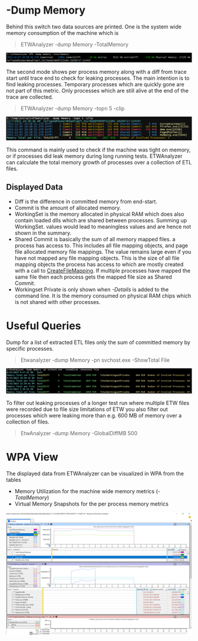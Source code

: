 # -Dump Memory
Behind this switch two data sources are printed. One is the system wide memory consumption of the machine which is 
> ETWAnalyzer -dump Memory -TotalMemory

![](Images/DumpMemory_TotalMemory.png "Dump Memory Total Memory")

The second mode shows per process memory along with a diff from trace start until trace end to check for leaking processes. 
The main intention is to find leaking processes. Temporary processes which are quickly gone are not part of this metric. Only processes which are
still alive at the end of the trace are collected.

> ETWAnalyzer -dump Memory -topn 5 -clip

![](Images/DumpMemory_Top5.png "Dump Memory Top 5")

This command is mainly used to check if the machine was tight on memory, or if processes did leak memory during
long running tests. ETWAnalyzer can calculate the total memory growth of processes over a collection of
ETL files. 

## Displayed Data
 - Diff is the difference in committed memory from end-start.
 - Commit is the amount of allocated memory.
 - WorkingSet is the memory allocated in physical RAM which does also contain loaded dlls which are shared between processes. Summing up WorkingSet.
   values would lead to meaningless values and are hence not shown in the summary.
 - Shared Commit is basically the sum of all memory mapped files.
a process has access to. This includes all file mapping objects, and page file allocated memory file mappings.
The value remains large even if you have not mapped any file mapping objects. This is the size of all file
mapping objects the process has access to which are mostly created with a call to [CreateFileMapping](https://docs.microsoft.com/en-us/windows/win32/api/winbase/nf-winbase-createfilemappinga). If multiple processes have mapped the 
same file then each process gets the mapped file size as Shared Commit.
 - Workingset Private is only shown when *-Details* is added to the command line. It is the memory consumed on physical RAM chips which is not shared with other processes.

 # Useful Queries
 Dump for a list of extracted ETL files only the sum of committed memory by specific processes.

 >Etwanalyzer -dump Memory -pn svchost.exe  -ShowTotal File 

 ![](Images/DumpMemory_Total.png "Dump Memory Total")

 To filter out leaking processes of a longer test run where multiple ETW files were recorded due to file size limitations of ETW
 you also filter out processes which were leaking more than e.g. 600 MB of memory over a collection of files. 
 
 >EtwAnalyzer -dump Memory -GlobalDiffMB 500 
  

 # WPA View
 The displayed data from ETWAnalyzer can be visualized in WPA from the tables
 - Memory Utilization for the machine wide memory metrics (*-TotalMemory*)
 - Virtual Memory Snapshots for the per process memory metrics

![](Images/WPA_Memory.png)